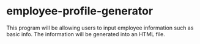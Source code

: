 # employee-profile-generator
This program will be allowing users to input employee information such as basic info. The information will be generated into an HTML file. 
